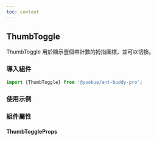 ```yaml
---
toc: content
---
```


## ThumbToggle

ThumbToggle 用於顯示壹個帶計數的拇指圖標，並可以切換。

### 導入組件

```jsx | pure
import {ThumbToggle} from '@yookue/ant-buddy-pro';
```

### 使用示例

<code src="./demo.zh-TW.tsx"></code>

### 組件屬性

#### ThumbToggleProps

<API src="@/field/ThumbToggle/index.tsx" hideTitle></API>
